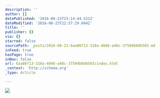 ```yaml
---
description: ''
author: []
datePublished: '2016-08-23T23:14:44.521Z'
dateModified: '2016-08-23T22:57:29.604Z'
title: ''
publisher: {}
via: {}
starred: false
sourcePath: _posts/2016-08-23-6aa86f13-310a-4046-a40c-37594b0d6503.md
inFeed: true
hasPage: true
inNav: false
url: 6aa86f13-310a-4046-a40c-37594b0d6503/index.html
_context: 'http://schema.org'
_type: Article

---
```

![](https://the-grid-user-content.s3-us-west-2.amazonaws.com/e873e86f-57b5-41e7-889e-181002ed5dda.jpg)